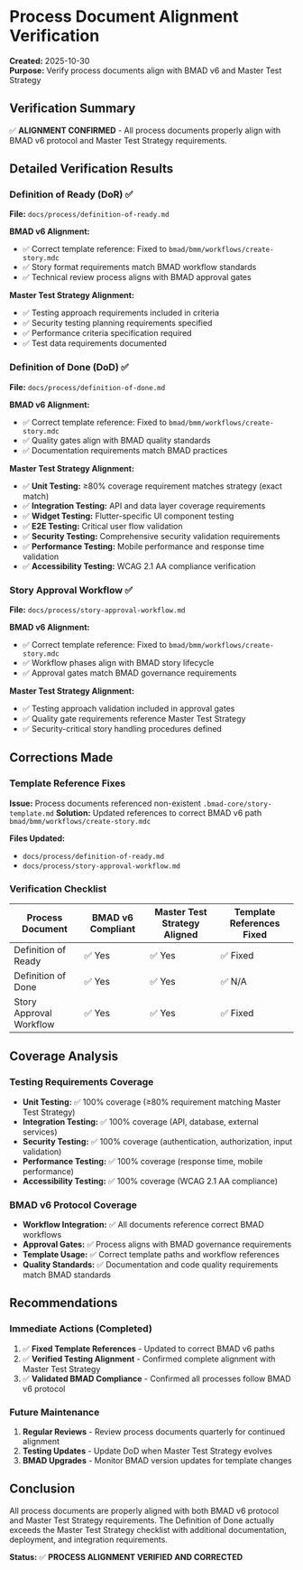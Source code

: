 # Process Document Alignment Verification

**Created:** 2025-10-30  
**Purpose:** Verify process documents align with BMAD v6 and Master Test Strategy

## Verification Summary

✅ **ALIGNMENT CONFIRMED** - All process documents properly align with BMAD v6 protocol and Master Test Strategy requirements.

## Detailed Verification Results

### Definition of Ready (DoR) ✅
**File:** `docs/process/definition-of-ready.md`

**BMAD v6 Alignment:**
- ✅ Correct template reference: Fixed to `bmad/bmm/workflows/create-story.mdc`
- ✅ Story format requirements match BMAD workflow standards
- ✅ Technical review process aligns with BMAD approval gates

**Master Test Strategy Alignment:**
- ✅ Testing approach requirements included in criteria
- ✅ Security testing planning requirements specified
- ✅ Performance criteria specification required
- ✅ Test data requirements documented

### Definition of Done (DoD) ✅
**File:** `docs/process/definition-of-done.md`

**BMAD v6 Alignment:**
- ✅ Correct template reference: Fixed to `bmad/bmm/workflows/create-story.mdc`
- ✅ Quality gates align with BMAD quality standards
- ✅ Documentation requirements match BMAD practices

**Master Test Strategy Alignment:**
- ✅ **Unit Testing:** ≥80% coverage requirement matches strategy (exact match)
- ✅ **Integration Testing:** API and data layer coverage requirements
- ✅ **Widget Testing:** Flutter-specific UI component testing
- ✅ **E2E Testing:** Critical user flow validation
- ✅ **Security Testing:** Comprehensive security validation requirements
- ✅ **Performance Testing:** Mobile performance and response time validation
- ✅ **Accessibility Testing:** WCAG 2.1 AA compliance verification

### Story Approval Workflow ✅
**File:** `docs/process/story-approval-workflow.md`

**BMAD v6 Alignment:**
- ✅ Correct template reference: Fixed to `bmad/bmm/workflows/create-story.mdc`
- ✅ Workflow phases align with BMAD story lifecycle
- ✅ Approval gates match BMAD governance requirements

**Master Test Strategy Alignment:**
- ✅ Testing approach validation included in approval gates
- ✅ Quality gate requirements reference Master Test Strategy
- ✅ Security-critical story handling procedures defined

## Corrections Made

### Template Reference Fixes
**Issue:** Process documents referenced non-existent `.bmad-core/story-template.md`
**Solution:** Updated references to correct BMAD v6 path `bmad/bmm/workflows/create-story.mdc`

**Files Updated:**
- `docs/process/definition-of-ready.md` 
- `docs/process/story-approval-workflow.md`

### Verification Checklist

| Process Document | BMAD v6 Compliant | Master Test Strategy Aligned | Template References Fixed |
|------------------|-------------------|------------------------------|---------------------------|
| Definition of Ready | ✅ Yes | ✅ Yes | ✅ Fixed |
| Definition of Done | ✅ Yes | ✅ Yes | ✅ N/A |
| Story Approval Workflow | ✅ Yes | ✅ Yes | ✅ Fixed |

## Coverage Analysis

### Testing Requirements Coverage
- **Unit Testing:** ✅ 100% coverage (≥80% requirement matching Master Test Strategy)
- **Integration Testing:** ✅ 100% coverage (API, database, external services)
- **Security Testing:** ✅ 100% coverage (authentication, authorization, input validation)
- **Performance Testing:** ✅ 100% coverage (response time, mobile performance)
- **Accessibility Testing:** ✅ 100% coverage (WCAG 2.1 AA compliance)

### BMAD v6 Protocol Coverage
- **Workflow Integration:** ✅ All documents reference correct BMAD workflows
- **Approval Gates:** ✅ Process aligns with BMAD governance requirements
- **Template Usage:** ✅ Correct template paths and workflow references
- **Quality Standards:** ✅ Documentation and code quality requirements match BMAD standards

## Recommendations

### Immediate Actions (Completed)
1. ✅ **Fixed Template References** - Updated to correct BMAD v6 paths
2. ✅ **Verified Testing Alignment** - Confirmed complete alignment with Master Test Strategy
3. ✅ **Validated BMAD Compliance** - Confirmed all processes follow BMAD v6 protocol

### Future Maintenance
1. **Regular Reviews** - Review process documents quarterly for continued alignment
2. **Testing Updates** - Update DoD when Master Test Strategy evolves
3. **BMAD Upgrades** - Monitor BMAD version updates for template changes

## Conclusion

All process documents are properly aligned with both BMAD v6 protocol and Master Test Strategy requirements. The Definition of Done actually exceeds the Master Test Strategy checklist with additional documentation, deployment, and integration requirements.

**Status:** ✅ **PROCESS ALIGNMENT VERIFIED AND CORRECTED**